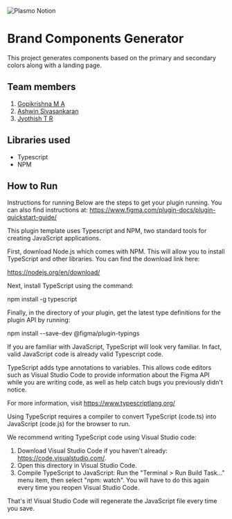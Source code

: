 ![Plasmo Notion](https://github.com/TH-Activities/saturday-hack-night-template/assets/64391274/85d3fbb8-aed6-4751-b051-4539df392f1a)


# Brand Components Generator
This project generates components based on the primary and secondary colors along with a landing page.
## Team members
1. [Gopikrishna M A](https://github.com/Gopikrishna-M-A)
2. [Ashwin Sivasankaran](https://github.com/ashwinsk24)
3. [Jyothish T R](https://github.com/Mr3lueSky)

## Libraries used
- Typescript
- NPM

## How to Run
Instructions for running
Below are the steps to get your plugin running. You can also find instructions at:
 https://www.figma.com/plugin-docs/plugin-quickstart-guide/

This plugin template uses Typescript and NPM, two standard tools for creating JavaScript applications.

First, download Node.js which comes with NPM. This will allow you to install TypeScript and other
libraries. You can find the download link here:

  https://nodejs.org/en/download/

Next, install TypeScript using the command:

  npm install -g typescript

Finally, in the directory of your plugin, get the latest type definitions for the plugin API by running:

  npm install --save-dev @figma/plugin-typings

If you are familiar with JavaScript, TypeScript will look very familiar. In fact, valid JavaScript code
is already valid Typescript code.

TypeScript adds type annotations to variables. This allows code editors such as Visual Studio Code
to provide information about the Figma API while you are writing code, as well as help catch bugs
you previously didn't notice.

For more information, visit https://www.typescriptlang.org/

Using TypeScript requires a compiler to convert TypeScript (code.ts) into JavaScript (code.js)
for the browser to run.

We recommend writing TypeScript code using Visual Studio code:

1. Download Visual Studio Code if you haven't already: https://code.visualstudio.com/.
2. Open this directory in Visual Studio Code.
3. Compile TypeScript to JavaScript: Run the "Terminal > Run Build Task..." menu item,
    then select "npm: watch". You will have to do this again every time
    you reopen Visual Studio Code.

That's it! Visual Studio Code will regenerate the JavaScript file every time you save.
